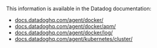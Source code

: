 This information is available in the Datadog documentation:<br>

- [docs.datadoghq.com/agent/docker/][1]
- [docs.datadoghq.com/agent/docker/apm/][2]
- [docs.datadoghq.com/agent/docker/log/][3]
- [docs.datadoghq.com/agent/kubernetes/cluster/][4]


[1]: https://docs.datadoghq.com/agent/docker/
[2]: https://docs.datadoghq.com/agent/docker/apm/
[3]: https://docs.datadoghq.com/agent/docker/log/
[4]: https://docs.datadoghq.com/agent/kubernetes/cluster/
